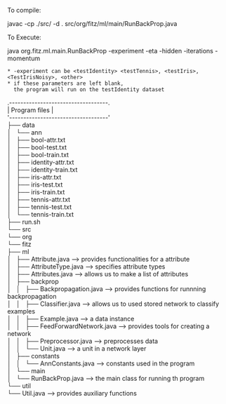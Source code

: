 To compile:

javac -cp ./src/ -d . src/org/fitz/ml/main/RunBackProp.java


To Execute:

java org.fitz.ml.main.RunBackProp -experiment <exp> -eta <val> -hidden <val> -iterations <val> -momentum <val>
 	
    * -experiment can be <testIdentity> <testTennis>, <testIris>, <TestIrisNoisy>, <other>
    * if these parameters are left blank, 
      the program will run on the testIdentity dataset


.-----------------------------------.  
| Program files                     |   
'-----------------------------------'  
├── data  
│   └── ann  
│       ├── bool-attr.txt  
│       ├── bool-test.txt  
│       ├── bool-train.txt  
│       ├── identity-attr.txt  
│       ├── identity-train.txt  
│       ├── iris-attr.txt  
│       ├── iris-test.txt  
│       ├── iris-train.txt  
│       ├── tennis-attr.txt  
│       ├── tennis-test.txt  
│       └── tennis-train.txt  
├── run.sh  
└── src  
    └── org  
        └── fitz  
            ├── ml  
            │   ├── Attribute.java                  --> provides functionalities for a attribute  
            │   ├── AttributeType.java              --> specifies attribute types  
            │   ├── Attributes.java                 --> allows us to make a list of attributes  
            │   ├── backprop               
            │   │   ├── Backpropagation.java        --> provides functions for runnning backpropagation  
            │   │   ├── Classifier.java             --> allows us to used stored network to classify examples  
            │   │   ├── Example.java                --> a data instance  
            │   │   ├── FeedForwardNetwork.java     --> provides tools for creating a network  
            │   │   ├── Preprocessor.java           --> preprocesses data  
            │   │   └── Unit.java                   --> a unit in a network layer  
            │   ├── constants  
            │   │   └── AnnConstants.java           --> constants used in the program  
            │   └── main  
            │       └── RunBackProp.java            --> the main class for running th program  
            └── util  
                └── Util.java                       --> provides auxiliary functions  
